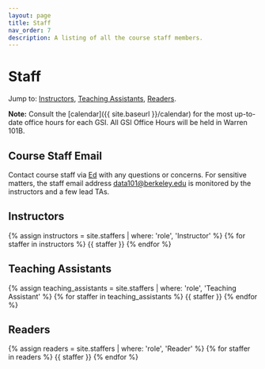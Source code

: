 ```yaml
---
layout: page
title: Staff
nav_order: 7
description: A listing of all the course staff members.
---
```


# Staff

Jump to: [Instructors](#inst), [Teaching Assistants](#tas), [Readers](#readers).

**Note:** Consult the [calendar]({{ site.baseurl }}/calendar) for the most up-to-date office hours for each GSI. All GSI Office Hours will be held in Warren 101B.

## Course Staff Email

Contact course staff via [Ed](https://edstem.org/us/courses/40266) with any questions or concerns. For sensitive matters, the staff email address [data101@berkeley.edu](mailto:data101@berkeley.edu) is monitored by the instructors and a few lead TAs.

<a name = 'inst'></a>

## Instructors

<div class="role">
  {% assign instructors = site.staffers | where: 'role', 'Instructor' %}
  {% for staffer in instructors %}
  {{ staffer }}
  {% endfor %}
</div>

<a name = 'tas'></a>

## Teaching Assistants

<div class="role">
  {% assign teaching_assistants = site.staffers | where: 'role', 'Teaching Assistant' %}
  {% for staffer in teaching_assistants %}
  {{ staffer }}
  {% endfor %}
</div>

<!---
<a name = 'tutors'></a>

## Tutors

<div class="role">
  {% assign readers = site.staffers | where: 'role', 'Tutor' %}
  {% for staffer in readers %}
  {{ staffer }}
  {% endfor %}
</div>

-->

<a name = 'readers'></a>

## Readers

<div class="role">
  {% assign readers = site.staffers | where: 'role', 'Reader' %}
  {% for staffer in readers %}
  {{ staffer }}
  {% endfor %}
</div>
